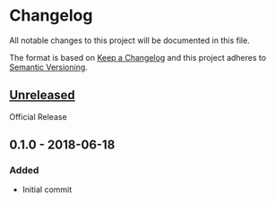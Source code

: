 # Changelog
All notable changes to this project will be documented in this file.

The format is based on [Keep a Changelog](http://keepachangelog.com/en/1.0.0/)
and this project adheres to [Semantic Versioning](http://semver.org/spec/v2.0.0.html).

## [Unreleased]

Official Release

## 0.1.0 - 2018-06-18

### Added
 - Initial commit

[Unreleased]: https://bitbucket.org/preferizi/bot-configs-schema/compare/HEAD..v0.1.0

